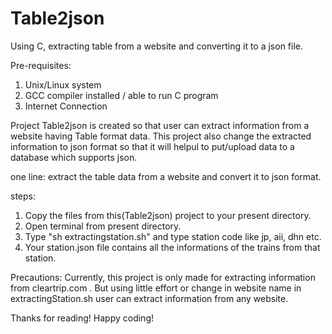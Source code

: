 # Table2json
Using C, extracting table from a website and converting it to a json file.

Pre-requisites:
1. Unix/Linux system
2. GCC compiler installed / able to run C program
3. Internet Connection

Project Table2json is created so that user can extract information from a website having  Table format data. This project also change the extracted information to json format so that it will helpul to put/upload data to a database which supports json.

one line: extract the table data from a website and convert it to json format.

steps:


1. Copy the files from this(Table2json) project to your present directory.
2. Open terminal from present directory. 
3. Type "sh extractingstation.sh" <space> and type station code like jp, aii, dhn etc. 
4. Your station.json file contains all the informations of the trains from that station.
  
  
  
Precautions: 
Currently, this project is only made for extracting information from cleartrip.com . But using little effort or change in website name in extractingStation.sh user can extract information from any website.

Thanks for reading!
Happy coding!
 



